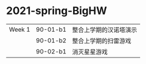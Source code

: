 # 2021-spring-BigHW

||||
|--|--|--|
|Week 1|90-01-b1|整合上学期的汉诺塔演示|
||90-01-b2|整合上学期的扫雷游戏|
||90-02-b1|消灭星星游戏|